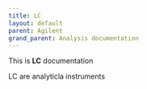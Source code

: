 ```yaml
---
title: LC
layout: default
parent: Agilent
grand_parent: Analysis documentation
---
```


This is **LC** documentation


LC are analyticla instruments
